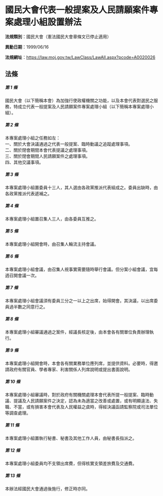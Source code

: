 # 國民大會代表一般提案及人民請願案件專案處理小組設置辦法

**法規類別**：國民大會（憲法國民大會章條文已停止適用）

**異動日期**：1999/06/16  

**法規網址**：https://law.moj.gov.tw/LawClass/LawAll.aspx?pcode=A0020026





## 法條
##### 第 1 條
國民大會（以下簡稱本會）為加強行使政權機關之功能，以及本會代表對選民之服務，特成立代表一般提案及人民請願案件專案處理小組（以下簡稱本專案處理小組）。

##### 第 2 條
本專案處理小組之任務如左：  
一、關於大會決議通過之代表一般提案、臨時動議之追蹤處理事項。  
二、關於閉會期間本會代表提議之處理事項。  
三、關於閉會期間人民請願案件之處理事項。  
四、其他交議事項。

##### 第 3 條
本專案處理小組置委員十三人，其人選由各政黨推派代表組成之。委員出缺時，由各政黨推派代表遞補之。

##### 第 4 條
本專案處理小組置召集人三人，由各委員互推之。

##### 第 5 條
本專案處理小組開會時，由召集人輪流主持會議。

##### 第 6 條
本專案處理小組會議，由召集人視事實需要隨時舉行會議。但分案小組會議，宜每週召開會議一次。

##### 第 7 條
本專案處理小組會議須有委員三分之一以上之出席，始得開會。其決議，以出席委員過半數之同意行之。

##### 第 8 條
本專案處理小組審議通過之案件，經議長核定後，由本會各有關單位負責辦理執行。

##### 第 9 條
本專案處理小組開會時，本會各有關業務單位應列席，並提供資料。必要時，得邀請政府有關官員、學者專家、利害關係人列席說明或提出書面說明。

##### 第 10 條
本專案處理小組審議時，對於政府有關機關處理本會代表所提一般提案、臨時動議、提議及人民請願案件之決定，認為未為適當之改善或處置，或有明顯違法、失職、不當，或有損害本會代表及人民權益之虞時，得經決議函請監察院或司法單位等調查處理。

##### 第 11 條
本專案處理小組置執行秘書、秘書及其他工作人員，由秘書長指派之。

##### 第 12 條
本專案處理小組委員均不支領出席費，但得核實支領差旅費及交通費。

##### 第 13 條
本辦法經國民大會通過後施行，修正時亦同。



